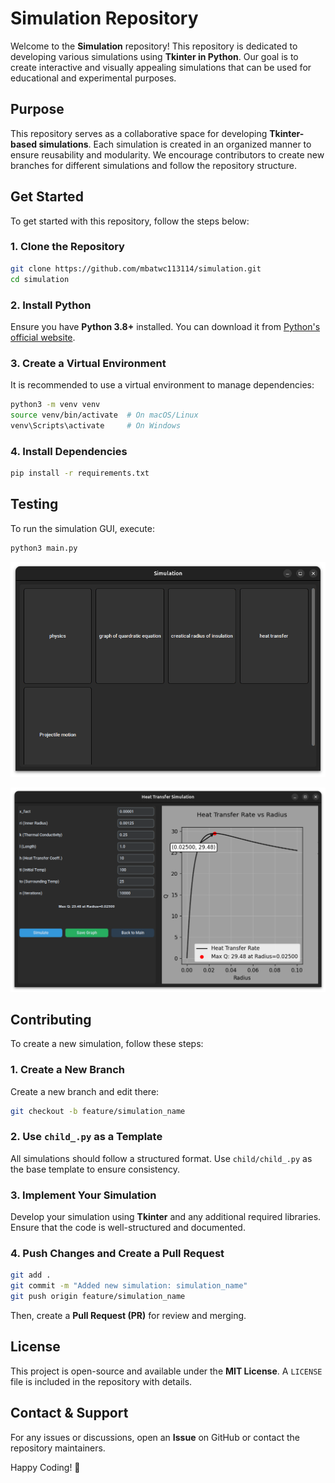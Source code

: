 # Simulation Repository

Welcome to the **Simulation** repository! This repository is dedicated to developing various simulations using **Tkinter in Python**. Our goal is to create interactive and visually appealing simulations that can be used for educational and experimental purposes.

## Purpose

This repository serves as a collaborative space for developing **Tkinter-based simulations**. Each simulation is created in an organized manner to ensure reusability and modularity. We encourage contributors to create new branches for different simulations and follow the repository structure.

## Get Started

To get started with this repository, follow the steps below:

### 1. Clone the Repository

```sh
git clone https://github.com/mbatwc113114/simulation.git
cd simulation
```

### 2. Install Python

Ensure you have **Python 3.8+** installed. You can download it from [Python's official website](https://www.python.org/downloads/).

### 3. Create a Virtual Environment

It is recommended to use a virtual environment to manage dependencies:

```sh
python3 -m venv venv
source venv/bin/activate  # On macOS/Linux
venv\Scripts\activate     # On Windows
```

### 4. Install Dependencies

```sh
pip install -r requirements.txt
```

## Testing

To run the simulation GUI, execute:

```sh
python3 main.py
```

![the snapshot of main window](assets/main.png)

![the snapshot of simulation window](assets/simulation.png)

## Contributing

To create a new simulation, follow these steps:

### 1. Create a New Branch

Create a new branch and edit there:

```sh
git checkout -b feature/simulation_name
```

### 2. Use `child_.py` as a Template

All simulations should follow a structured format. Use `child/child_.py` as the base template to ensure consistency.

### 3. Implement Your Simulation

Develop your simulation using **Tkinter** and any additional required libraries. Ensure that the code is well-structured and documented.

### 4. Push Changes and Create a Pull Request

```sh
git add .
git commit -m "Added new simulation: simulation_name"
git push origin feature/simulation_name
```

Then, create a **Pull Request (PR)** for review and merging.

## License

This project is open-source and available under the **MIT License**. A `LICENSE` file is included in the repository with details.

## Contact & Support

For any issues or discussions, open an **Issue** on GitHub or contact the repository maintainers.

Happy Coding! 🚀
